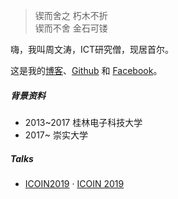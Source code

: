 > 锲而舍之 朽木不折  
> 锲而不舍 金石可镂

嗨，我叫周文涛，ICT研究僧，现居首尔。

这是我的[博客](https://wentaozhou.cn)、[Github](http://github.com/) 和 [Facebook](https://www.facebook.com/zhouwentao612)。


##### 背景资料
- 2013~2017 桂林电子科技大学
- 2017~     崇实大学




##### Talks

- [ICOIN2019][1] · [ICOIN 2019](http://http://icoin.org//)


[1]: //wentaozhou.cn/icoin2019
